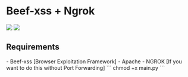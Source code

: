<h1>Beef-xss + Ngrok</h1>

<img src="https://cdn.discordapp.com/attachments/581170733565214731/933521800283947058/Captura_de_tela1.png">
<img src="https://cdn.discordapp.com/attachments/581170733565214731/933521800619499581/Captura_de_tela2.png">

<h2>Requirements</h2>
- Beef-xss [Browser Exploitation Framework] 
- Apache
- NGROK [If you want to do this without Port Forwarding]
```
chmod +x main.py
```

